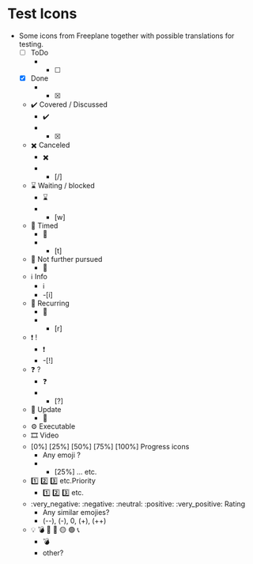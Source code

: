 # Test Icons

- Some icons from Freeplane together with possible translations for testing.
  - [ ] ToDo
    - - [ ]
  - [x] Done
    - - [x]
  - :heavy_check_mark: Covered / Discussed
    - :heavy_check_mark:
    - - [x]
  - :heavy_multiplication_x: Canceled
    - :heavy_multiplication_x:
    - - [/]
  - :hourglass: Waiting / blocked
    - :hourglass:
    - - [w]
  - :calendar: Timed
    - :calendar:
    - - [t]
  - :stop_sign: Not further pursued
    - :stop_sign:
  - :information_source: Info
    - :information_source:
    - -[i]
  - :repeat: Recurring
    - :repeat:
    - - [r]
  - :exclamation: !
    - :exclamation:
    - -[!]
  - :question: ?
    - :question:
    - - [?]
  - :paperclip: Update
    - :paperclip:
  - :gear: Executable
  - :film_strip: Video
  - [0%] [25%] [50%] [75%] [100%] Progress icons
    - Any emoji ?
    - - [25%] ... etc.
  - :one: :two: :three: etc.Priority
    - :one: :two: :three: etc.
  - :very_negative: :negative: :neutral: :positive: :very_positive: Rating
    - Any similar emojies?
    - (--), (-), 0, (+), (++)
  - :bulb: :bomb: :pencil: :red_circle: :yellow_circle: :green_circle: :telephone_receiver: 
    - :bomb:
    - other?
